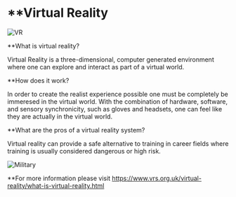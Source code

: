 # **Virtual Reality

![VR](https://encrypted-tbn0.gstatic.com/images?q=tbn:ANd9GcQbf-sD1Wkts0m9uzZFYu7OFGPQ_JwygvW4w0GO8H0IJflAHNMG)

**What is virtual reality?

Virtual Reality is a three-dimensional, computer generated environment where one can explore and interact as part of a virtual world.

**How does it work?

In order to create the realist experience possible one must be completely be immeresed in the virtual world. With the combination of hardware, software, and sensory synchronicity, such as gloves and headsets, one can feel like they are actually in the virtual world.

**What are the pros of a virtual reality system?

Virtual reality can provide a safe alternative to training in career fields where training is usually considered dangerous or high risk.

![Military](https://www.vrs.org.uk/images/us-military.jpg)

**For more information please visit <https://www.vrs.org.uk/virtual-reality/what-is-virtual-reality.html>
